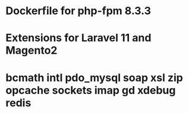 # Dockerfile for php-fpm 8.3.3 
# Extensions for Laravel 11 and Magento2
# bcmath intl pdo_mysql soap xsl zip opcache sockets imap gd xdebug redis
